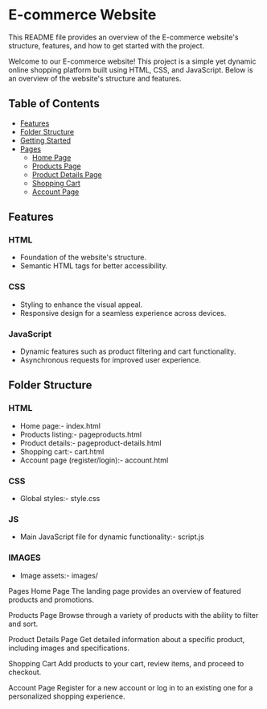 # E-commerce Website

This README file provides an overview of the E-commerce website's structure, features, and how to get started with the project.

Welcome to our E-commerce website! This project is a simple yet dynamic online shopping platform built using HTML, CSS, and JavaScript. Below is an overview of the website's structure and features.

## Table of Contents
- [Features](#features)
- [Folder Structure](#folder-structure)
- [Getting Started](#getting-started)
- [Pages](#pages)
  - [Home Page](#home-page)
  - [Products Page](#products-page)
  - [Product Details Page](#product-details-page)
  - [Shopping Cart](#shopping-cart)
  - [Account Page](#account-page)

## Features

### HTML
- Foundation of the website's structure.
- Semantic HTML tags for better accessibility.

### CSS
- Styling to enhance the visual appeal.
- Responsive design for a seamless experience across devices.

### JavaScript
- Dynamic features such as product filtering and cart functionality.
- Asynchronous requests for improved user experience.

## Folder Structure
### HTML
- Home page:- index.html 
- Products listing:- pageproducts.html 
- Product details:- pageproduct-details.html 
- Shopping cart:- cart.html 
- Account page (register/login):- account.html
### CSS
- Global styles:- style.css 
### JS
- Main JavaScript file for dynamic functionality:- script.js 
### IMAGES
- Image assets:- images/

Pages
Home Page
The landing page provides an overview of featured products and promotions.

Products Page
Browse through a variety of products with the ability to filter and sort.

Product Details Page
Get detailed information about a specific product, including images and specifications.

Shopping Cart
Add products to your cart, review items, and proceed to checkout.

Account Page
Register for a new account or log in to an existing one for a personalized shopping experience.
